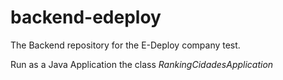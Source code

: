 # backend-edeploy
The Backend repository for the E-Deploy company test.

Run as a Java Application the class *RankingCidadesApplication*
